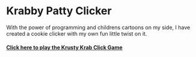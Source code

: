 # Krabby Patty Clicker
With the power of programming and childrens cartoons on my side, I have created a cookie clicker with my own fun little twist on it. </br>

#### [Click here to play the Krusty Krab Click Game](https://besartelezi.github.io/coockie-clicker/)